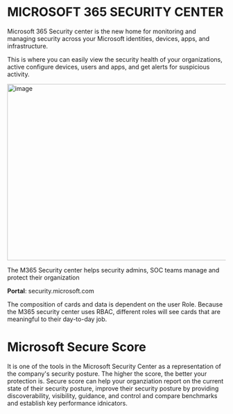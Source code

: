 # MICROSOFT 365 SECURITY CENTER


Microsoft 365 Security center is the new home for monitoring and managing security across your Microsoft identities, devices, apps, and infrastructure.

This is where you can easily view the security health of your organizations, active configure devices, users and apps, and get alerts for suspicious activity.

<img width="665" height="407" alt="image" src="https://github.com/user-attachments/assets/226fb1c6-d7a9-48dc-8ba9-aec04bf252e9" />


The M365 Security center helps security admins, SOC teams manage and protect their organization

**Portal**: security.microsoft.com

The composition of cards and data is dependent on the user Role. Because the M365 security center uses RBAC, different roles will see cards that are meaningful to their day-to-day job. 



# Microsoft Secure Score

It is one of the tools in the Microsoft Security Center as a representation of the company's security posture. The higher the score, the better your protection is. 
Secure score can help your organziation report on the current state of their security posture, improve their security posture by providing discoverability, visibility, guidance, and control and compare benchmarks and establish key performance idnicators.
